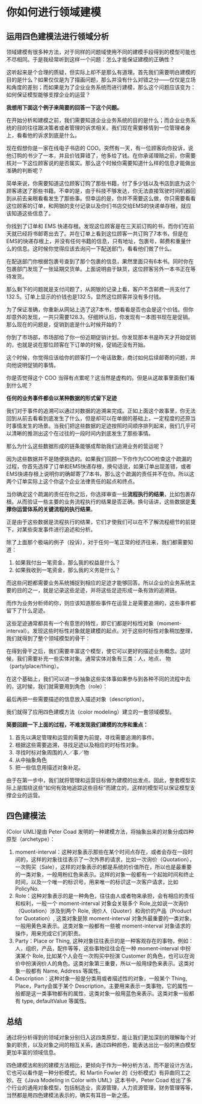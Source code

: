 # 你如何进行领域建模

## 运用四色建模法进行领域分析

领域建模有很多种方法，对于同样的问题域使用不同的建模手段得到的模型可能也不尽相同。于是我经常听到这样一个问题：怎么才能保证建模的正确性？

这听起来是个合理的质疑，但实际上却不是那么有道理。首先我们需要明白建模的目的是什么？如果仅仅是为了描画问题，那么并没有什么对错之分——仅仅是立场和角度的差别；而如果是为了企业业务系统而进行建模，那么这个问题应该变为：如何保证模型能够支撑企业的运营？

**我想用下面这个例子来简要的回答一下这个问题。**

在开始分析和建模之前，我们需要知道企业业务系统的目的是什么；而企业业务系统的目的往往跟决策者或者管理的诉求相关。我们现在需要移情到一位管理者身上，看看他的诉求到底是什么。

现在假想你是一家在线电子书店的 COO。突然有一天，有一位顾客向你投诉，说他订购的书少了一本，并且价钱算错了，他多给了钱。在你承诺理赔之前，你需要核对一下这位顾客说的是否属实。那么这个时候你需要知道什么样的信息才能做出准确的判断呢？

简单来说，你需要知道这位顾客订购了那些书籍，付了多少钱以及书店到底为这个顾客递送了那些书籍。不幸的是，由于科技不够发达，你无法直接驾驶时间机器回到从前去亲眼看看发生了那些事。但幸运的是，你并不需要这么做，你只需要看看这位顾客的订单，和网银的支付记录以及你们书店交给EMS的快递单存根，就应该知道这些信息了。

你找到了订单和 EMS 快递存根。发现这位顾客是在三天前订购的书，而你们在前天就已经将书邮寄出去了。并在订单上看到这位顾客一共订购了7本书，但是在EMS的快递存根上，并没有任何书籍的信息，只有地址，包裹号，邮费和重量什么的信息。这时候你觉得应该去询问一下配送部门，看看他们做了什么。

在配送部门你根据包裹号查到了那个包裹的信息，果然里面只有6本书。同时你在包裹部门发现了一张延期交货单。上面说明由于缺货，这位顾客另外一本书正在等待发货。

那么剩下的问题就是支付问题了，从网银的记录上看，客户不含邮费一共支付了132.5。订单上显示的价钱也是132.5，显然这位顾客并没有多付钱。

为了保证准确，你重新从网站上选了这7本书，想看看是否也会是这个价钱。但你却意外的发现，一共只需要128.3。仔细辨认后，你发现有一本图书现在是促销。那么现在的问题是，促销到底是什么时候开始的？

你到了市场部，市场部给了你一份近期促销计划。你发现那本书是昨天才开始促销的，也就是说在那位顾客在下订单的时候，促销还没有开始。

这个时候，你觉得应该给你的顾客打一个电话致歉，商讨如何后续邮寄的问题，并向他说明促销的事情。

你是否觉得这个 COO 当得有点累呢？这当然是虚构的。但是从这故事里面我们看到什么呢？

**任何的业务事件都会以某种数据的形式留下足迹**

我们对于事件的追溯可以通过对数据的追溯来完成。正如上面这个故事里，你无法回到从前去看看到底发生了什么，但是却可以在单据的基础上，一定程度的还原当时事情发生的场景。当我们把这些数据的足迹按照时间顺序排列起来，我们几乎可以清晰的推测出这个在过往的一段时间内到底发生了那些事情。

那么为什么这些数据形成的链条能够成帮助我们追溯业务的营运呢？

因为这些数据并不是随便挑选的。如果我们回顾一下你作为COO检查这个疏漏的过程，你首先选择了订单和EMS快递存根，换句话说，如果订单出现差错，或者EMS快递存根上说明你的确邮寄了7本书，那么这个疏漏的责任并不在你。所以这两个订单实际上这个你这个企业法律责任的起点和终点。

当你确定这个疏漏的责任在你之后，你选择审查一些**流程执行的结果**，比如包裹存根。从而验证一些主要的业务流程执行的结果是否正确。换句话讲，这些数据是**支撑你运营体系的关键流程的执行结果**。

正是由于这些数据是流程执行的结果，它们才使我们可以在不了解流程细节的前提下，对某些突发事件进行追述和分析。

除了上面那个极端的例子（投诉），对于任何一笔正常的经济往来，我们都需要知道：

1. 如果我付出一笔资金，那么我的权益是什么？
2. 如果我收到一笔资金，那么我的义务是什么？

而这些问题都需要业务系统捕捉到相应的足迹才能够回答。所以企业的业务系统主要的目的之一，就是记录这些足迹，并将这些足迹形成一条有效的追溯链。

而作为业务分析师的你，则应该知道那些事件在运营上是需要追溯的，这些事件都留下了什么足迹。

这些足迹通常都具有一个有意思的特性，即它们都是时标性对象（moment-interval）。发现这些时标性对象就是建模的起点。对于这些时标性对象稍加整理，我们就得到了整个领域模型的骨干：

在得到骨干之后，我们需要丰富这个模型，使它可以更好的描述业务概念。这时候，我们需要补充一些实体对象。通常实体对象有三类：人，地点， 物（party/place/thing）。

在这个基础上，我们可以进一步抽象这些实体事如果参与到各种不同的流程中去的，这时候，我们就需要用到角色（role）：

最后再把一些需要描述的信息放入描述对象（description）。

我们就得了应用四色建模方法（color modeling）建立的一套领域模型。

**简要回顾一下上面的过程，不难发现我们建模的次序和重点：**

1. 首先以满足管理和运营的需要为前提，寻找需要追溯的事件。
2. 根据这些需要追溯，寻找足迹以及相应的时标性对象。
3. 寻找时标对象周围的人／事／物
4. 从中抽象角色
5. 把一些信息用描述对象补足。

由于在第一步中，我们就将管理和运营目标做为建模的出发点。因此，整套模型实际上是围绕这些“如何有效地追踪这些目标”而建立的，这样的模型可以保证模型支撑企业的运营。

## 四色建模法

(Color UML)是由 Peter Coad 发明的一种建模方法，将抽象出来的对象分成四种原型（archetype）：

1. moment-interval：这种对象表示那些在某个时间点存在，或者会存在一段时间的，这样的对象往往表示了一次外界的请求，比如一次询价（Quotation），一次购买（Sale），这样的对象表示的都是系统的价值所在，所以也是最重要的一类对象，一般用粉红色来表示。这样的对象一般都有一个起始时间和终止时间，以及一个唯一的标识号，用来唯一的标识这一次客户请求，比如 PolicyNo.
2. Role：这种对象表示的是一种角色，往往由人或者物来承担，会有相应的责任和权利，一般一个 moment-interval 对象会关联多个 Role,比如说一次询价（Quotation）涉及到两个 Role, 询价人（Quoter）和询价的产品（Product for Quotation）, 这类对象是除 moment-interval 对象外最重要的一类对象，一般用黄色来表示。这类对象一般都有一些被 moment-interval 对象请求的操作，用来完成它们的职责。
3. Party：Place or Thing, 这种对象往往表示的是一种客观存在的事物，例如：人，组织，产品，配件等等，这些事物往往会在一种 moment-interval 中扮演某个 Role, 比如某个人会在一次购买中扮演 Customer 的角色，也可以在询价中扮演询价人的角色。这类对象第三重要，所以一般用绿色来表示。这类对象一般都有 Name, Address 等属性。
4. Description：这种对象一般是分类用或者描述性的对象，一般某个 Thing, Place，Party会属于某个 Description，主要用来表示一类事物，它的属性一般都是这一类事物都有的属性，这类对象一般用蓝色来表示。这类对象一般都有 type, defaultValue 等属性。

## 总结

通过将分析得到的领域对象分别归入这四类原型，能让我们更加深刻的理解每个对象的职责，以及对象之间的相互关系，通过四种颜色，能表达出比一般的黑白模型更加丰富的领域信息。

四色建模法和别的建模方法相比，更倾向于作为一种分析方法，而不是设计方法，它也可以看作是一种分析模式，和 Martin Fowler 的《分析模式》有异曲同工之妙。在《Java Modeling in Color with UML》这本书中，Peter Coad 给出了多个行业的通用对象模型，包括制造业，资源管理，人力资源管理，财务管理等等，当然都是用四色建模法表示的，确实有耳目一新之感。